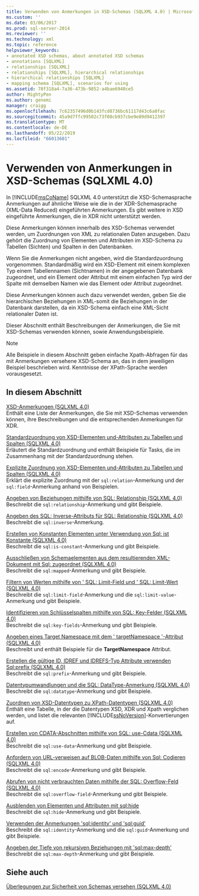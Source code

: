 ```yaml
---
title: Verwenden von Anmerkungen in XSD-Schemas (SQLXML 4.0) | Microsoft-Dokumentation
ms.custom: ''
ms.date: 03/06/2017
ms.prod: sql-server-2014
ms.reviewer: ''
ms.technology: xml
ms.topic: reference
helpviewer_keywords:
- annotated XSD schemas, about annotated XSD schemas
- annotations [SQLXML]
- relationships [SQLXML]
- relationships [SQLXML], hierarchical relationships
- hierarchical relationships [SQLXML]
- mapping schema [SQLXML], scenarios for using
ms.assetid: 78f318a4-7a36-473b-9852-a4bae6940ce5
author: MightyPen
ms.author: genemi
manager: craigg
ms.openlocfilehash: 7c62357496d0b143fcd8736bc61117d43c6a0fac
ms.sourcegitcommit: 45a9d7ffc99502c73f08cb937cbe9e89d9412397
ms.translationtype: MT
ms.contentlocale: de-DE
ms.lasthandoff: 05/22/2019
ms.locfileid: "66013601"
---
```

# <a name="using-annotations-in-xsd-schemas-sqlxml-40"></a>Verwenden von Anmerkungen in XSD-Schemas (SQLXML 4.0)
  In [!INCLUDE[msCoName](../../includes/msconame-md.md)] SQLXML 4.0 unterstützt die XSD-Schemasprache Anmerkungen auf ähnliche Weise wie die in der XDR-Schemasprache (XML-Data Reduced) eingeführten Anmerkungen. Es gibt weitere in XSD eingeführte Anmerkungen, die in XDR nicht unterstützt werden.  
  
 Diese Anmerkungen können innerhalb des XSD-Schemas verwendet werden, um Zuordnungen von XML zu relationalen Daten anzugeben. Dazu gehört die Zuordnung von Elementen und Attributen im XSD-Schema zu Tabellen (Sichten) und Spalten in den Datenbanken.  
  
 Wenn Sie die Anmerkungen nicht angeben, wird die Standardzuordnung vorgenommen. Standardmäßig wird ein XSD-Element mit einem komplexen Typ einem Tabellennamen (Sichtnamen) in der angegebenen Datenbank zugeordnet, und ein Element oder Attribut mit einem einfachen Typ wird der Spalte mit demselben Namen wie das Element oder Attribut zugeordnet.  
  
 Diese Anmerkungen können auch dazu verwendet werden, geben Sie die hierarchischen Beziehungen in XML-somit die Beziehungen in der Datenbank darstellen, da ein XSD-Schema einfach eine XML-Sicht relationaler Daten ist.  
  
 Dieser Abschnitt enthält Beschreibungen der Anmerkungen, die Sie mit XSD-Schemas verwenden können, sowie Anwendungsbeispiele.  
  
> [!NOTE]  
>  Alle Beispiele in diesem Abschnitt geben einfache Xpath-Abfragen für das mit Anmerkungen versehene XSD-Schema an, das in dem jeweiligen Beispiel beschrieben wird. Kenntnisse der XPath-Sprache werden vorausgesetzt.  
  
## <a name="in-this-section"></a>In diesem Abschnitt  
 [XSD-Anmerkungen &#40;SQLXML 4.0&#41;](xsd-annotations-sqlxml-4-0.md)  
 Enthält eine Liste der Anmerkungen, die Sie mit XSD-Schemas verwenden können, ihre Beschreibungen und die entsprechenden Anmerkungen für XDR.  
  
 [Standardzuordnung von XSD-Elementen und-Attributen zu Tabellen und Spalten &#40;SQLXML 4.0&#41;](default-mapping-of-xsd-elements-and-attributes-to-tables-and-columns-sqlxml-4-0.md)  
 Erläutert die Standardzuordnung und enthält Beispiele für Tasks, die im Zusammenhang mit der Standardzuordnung stehen.  
  
 [Explizite Zuordnung von XSD-Elementen und-Attributen zu Tabellen und Spalten &#40;SQLXML 4.0&#41;](explicit-mapping-xsd-elements-and-attributes-to-tables-and-columns.md)  
 Erklärt die explizite Zuordnung mit der `sql:relation`-Anmerkung und der `sql:field`-Anmerkung anhand von Beispielen.  
  
 [Angeben von Beziehungen mithilfe von SQL: Relationship &#40;SQLXML 4.0&#41;](specifying-relationships-using-sql-relationship-sqlxml-4-0.md)  
 Beschreibt die `sql:relationship`-Anmerkung und gibt Beispiele.  
  
 [Angeben des SQL: Inverse-Attributs für SQL: Relationship &#40;SQLXML 4.0&#41;](specifying-the-sql-inverse-attribute-on-sql-relationship-sqlxml-4-0.md)  
 Beschreibt die `sql:inverse`-Anmerkung.  
  
 [Erstellen von Konstanten Elementen unter Verwendung von Sql: ist Konstante &#40;SQLXML 4.0&#41;](creating-constant-elements-using-sql-is-constant-sqlxml-4-0.md)  
 Beschreibt die `sql:is-constant`-Anmerkung und gibt Beispiele.  
  
 [Ausschließen von Schemaelementen aus dem resultierenden XML-Dokument mit Sql: zugeordnet &#40;SQLXML 4.0&#41;](excluding-schema-elements-from-the-xml-document-using-sql-mapped.md)  
 Beschreibt die `sql:mapped`-Anmerkung und gibt Beispiele.  
  
 [Filtern von Werten mithilfe von ' SQL: Limit-Field und ' SQL: Limit-Wert &#40;SQLXML 4.0&#41;](../sqlxml-annotated-xsd-schemas-xpath-queries/bulk-load-xml/annotation-interpretation-sql-limit-field-and-sql-limit-value.md)  
 Beschreibt die `sql:limit-field`-Anmerkung und die `sql:limit-value`-Anmerkung und gibt Beispiele.  
  
 [Identifizieren von Schlüsselspalten mithilfe von SQL: Key-Felder &#40;SQLXML 4.0&#41;](identifying-key-columns-using-sql-key-fields-sqlxml-4-0.md)  
 Beschreibt die `sql:key-fields`-Anmerkung und gibt Beispiele.  
  
 [Angeben eines Target Namespace mit dem ' targetNamespace '-Attribut &#40;SQLXML 4.0&#41;](specifying-a-target-namespace-using-the-targetnamespace-attribute-sqlxml-4-0.md)  
 Beschreibt und enthält Beispiele für die **TargetNamespace** Attribut.  
  
 [Erstellen die gültige ID, IDREF und IDREFS-Typ Attribute verwenden Sql:prefix &#40;SQLXML 4.0&#41;](creating-valid-id-idref-and-idrefs-type-attributes-using-sql-prefix-sqlxml-4-0.md)  
 Beschreibt die `sql:prefix`-Anmerkung und gibt Beispiele.  
  
 [Datentypumwandlungen und die SQL: DataType-Anmerkung &#40;SQLXML 4.0&#41;](data-type-coercions-and-the-sql-datatype-annotation-sqlxml-4-0.md)  
 Beschreibt die `sql:datatype`-Anmerkung und gibt Beispiele.  
  
 [Zuordnen von XSD-Datentypen zu XPath-Datentypen &#40;SQLXML 4.0&#41;](../sqlxml-annotated-xsd-schemas-xpath-queries/xpath-data-types-sqlxml-4-0.md)  
 Enthält eine Tabelle, in der die Datentypen XSD, XDR und Xpath verglichen werden, und listet die relevanten [!INCLUDE[ssNoVersion](../../includes/ssnoversion-md.md)]-Konvertierungen auf.  
  
 [Erstellen von CDATA-Abschnitten mithilfe von SQL: use-Cdata &#40;SQLXML 4.0&#41;](creating-cdata-sections-using-sql-use-cdata-sqlxml-4-0.md)  
 Beschreibt die `sql:use-data`-Anmerkung und gibt Beispiele.  
  
 [Anfordern von URL-verweisen auf BLOB-Daten mithilfe von Sql: Codieren &#40;SQLXML 4.0&#41;](requesting-url-references-to-blob-data-using-sql-encode-sqlxml-4-0.md)  
 Beschreibt die `sql:encode`-Anmerkung und gibt Beispiele.  
  
 [Abrufen von nicht verbrauchten Daten mithilfe der SQL: Overflow-Feld &#40;SQLXML 4.0&#41;](../sqlxml-annotated-xsd-schemas-xpath-queries/bulk-load-xml/annotation-interpretation-sql-overflow-field.md)  
 Beschreibt die `sql:overflow-field`-Anmerkung und gibt Beispiele.  
  
 [Ausblenden von Elementen und Attributen mit sql:hide](hiding-elements-and-attributes-by-using-sql-hide.md)  
 Beschreibt die `sql:hide`-Anmerkung und gibt Beispiele.  
  
 [Verwenden der Anmerkungen 'sql:identity' und 'sql:guid'](using-the-sql-identity-and-sql-guid-annotations.md)  
 Beschreibt die `sql:identity`-Anmerkung und die `sql:guid`-Anmerkung und gibt Beispiele.  
  
 [Angeben der Tiefe von rekursiven Beziehungen mit 'sql:max-depth'](specifying-depth-in-recursive-relationships-by-using-sql-max-depth.md)  
 Beschreibt die `sql:max-depth`-Anmerkung und gibt Beispiele.  
  
## <a name="see-also"></a>Siehe auch  
 [Überlegungen zur Sicherheit von Schemas versehen &#40;SQLXML 4.0&#41;](../sqlxml-annotated-xsd-schemas-xpath-queries/security/annotated-schema-security-considerations-sqlxml-4-0.md)  
  
  
